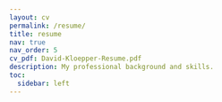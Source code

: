 ```yaml
---
layout: cv
permalink: /resume/
title: resume
nav: true
nav_order: 5
cv_pdf: David-Kloepper-Resume.pdf
description: My professional background and skills.
toc:
  sidebar: left
---
```

